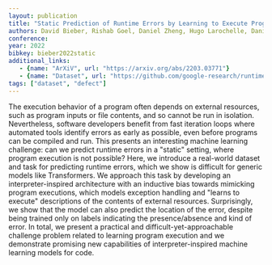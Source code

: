```yaml
---
layout: publication
title: "Static Prediction of Runtime Errors by Learning to Execute Programs with External Resource Descriptions"
authors: David Bieber, Rishab Goel, Daniel Zheng, Hugo Larochelle, Daniel Tarlow
conference:
year: 2022
bibkey: bieber2022static
additional_links:
   - {name: "ArXiV", url: "https://arxiv.org/abs/2203.03771"}
   - {name: "Dataset", url: "https://github.com/google-research/runtime-error-prediction"}
tags: ["dataset", "defect"]
---
```

The execution behavior of a program often depends on external resources, such as program inputs or file contents, and so cannot be run in isolation. Nevertheless, software developers benefit from fast iteration loops where automated tools identify errors as early as possible, even before programs can be compiled and run. This presents an interesting machine learning challenge: can we predict runtime errors in a "static" setting, where program execution is not possible? Here, we introduce a real-world dataset and task for predicting runtime errors, which we show is difficult for generic models like Transformers. We approach this task by developing an interpreter-inspired architecture with an inductive bias towards mimicking program executions, which models exception handling and "learns to execute" descriptions of the contents of external resources. Surprisingly, we show that the model can also predict the location of the error, despite being trained only on labels indicating the presence/absence and kind of error. In total, we present a practical and difficult-yet-approachable challenge problem related to learning program execution and we demonstrate promising new capabilities of interpreter-inspired machine learning models for code. 
